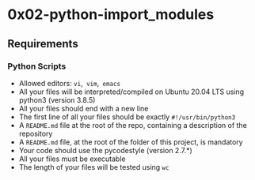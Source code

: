 # 0x02-python-import_modules

## Requirements
### Python Scripts

   - Allowed editors: ```vi```,``` vim```,``` emacs```
   - All your files will be interpreted/compiled on Ubuntu 20.04 LTS using python3 (version 3.8.5)
   - All your files should end with a new line
   - The first line of all your files should be exactly ```#!/usr/bin/python3```
   - A ```README.md``` file at the root of the repo, containing a description of the repository
   - A ```README.md``` file, at the root of the folder of this project, is mandatory
   - Your code should use the pycodestyle (version 2.7.*)
   - All your files must be executable
   - The length of your files will be tested using ```wc```
